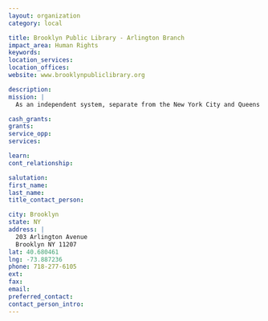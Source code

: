 ```yaml
---
layout: organization
category: local

title: Brooklyn Public Library - Arlington Branch
impact_area: Human Rights
keywords: 
location_services: 
location_offices: 
website: www.brooklynpubliclibrary.org

description: 
mission: |
  As an independent system, separate from the New York City and Queens libraries, Brooklyn Public Library serves the borough's 2.5 million residents, offering thousands of public programs, millions of books and use of more than 850 free Internet-accessible computers.

cash_grants: 
grants: 
service_opp: 
services: 

learn: 
cont_relationship: 

salutation: 
first_name: 
last_name: 
title_contact_person: 

city: Brooklyn
state: NY
address: |
  203 Arlington Avenue  
  Brooklyn NY 11207
lat: 40.680461
lng: -73.887236
phone: 718-277-6105
ext: 
fax: 
email: 
preferred_contact: 
contact_person_intro: 
---
```

